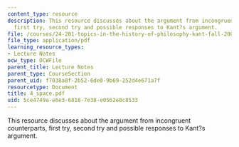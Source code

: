```yaml
---
content_type: resource
description: This resource discusses about the argument from incongruent counterparts,
  first try, second try and possible responses to Kant?s argument.
file: /courses/24-201-topics-in-the-history-of-philosophy-kant-fall-2005/5ce4749ae6e368187e38e0562e8c8533_4_space.pdf
file_type: application/pdf
learning_resource_types:
- Lecture Notes
ocw_type: OCWFile
parent_title: Lecture Notes
parent_type: CourseSection
parent_uid: f7038a8f-2b52-6de0-9b69-252d4e671a7f
resourcetype: Document
title: 4_space.pdf
uid: 5ce4749a-e6e3-6818-7e38-e0562e8c8533
---
```

This resource discusses about the argument from incongruent counterparts, first try, second try and possible responses to Kant?s argument.

